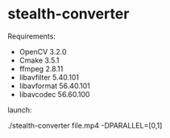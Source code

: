 # stealth-converter

Requirements:

- OpenCV      3.2.0
- Cmake       3.5.1
- ffmpeg      2.8.11
- libavfilter 5.40.101
- libavformat 56.40.101
- libavcodec  56.60.100

launch:

./stealth-converter file.mp4 -DPARALLEL=[0,1]
